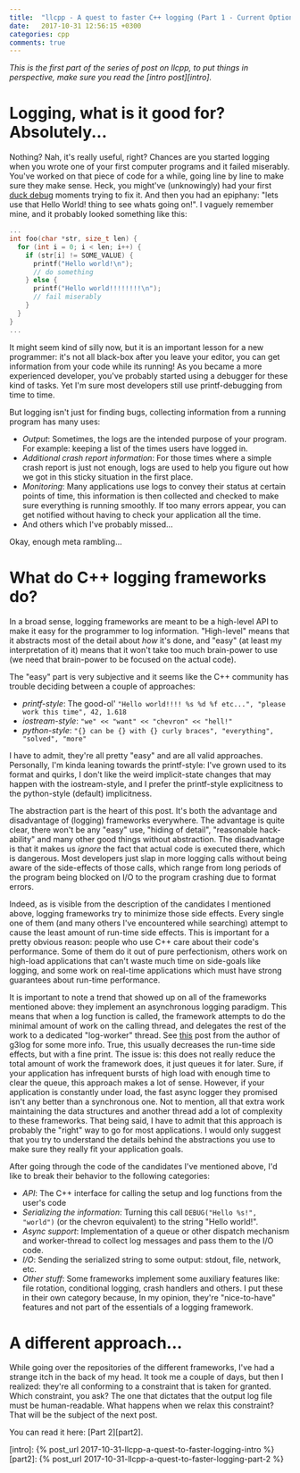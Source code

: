 ```yaml
---
title:  "llcpp - A quest to faster C++ logging (Part 1 - Current Options)"
date:   2017-10-31 12:56:15 +0300
categories: cpp
comments: true
---
```


_This is the first part of the series of post on llcpp, to put things in perspective, make sure you read the [intro post][intro]._

# Logging, what is it good for? Absolutely...
Nothing? Nah, it's really useful, right? Chances are you started logging when you wrote one of your first computer programs and it failed miserably. You've worked on that piece of code for a while, going line by line to make sure they make sense. Heck, you might've (unknowingly) had your first [duck debug][duck-debug] moments trying to fix it. And then you had an epiphany: "lets use that Hello World! thing to see whats going on!". I vaguely remember mine, and it probably looked something like this:
```c++
...
int foo(char *str, size_t len) {
  for (int i = 0; i < len; i++) {
    if (str[i] != SOME_VALUE) {
      printf("Hello world!\n");
      // do something
    } else {
      printf("Hello world!!!!!!!!\n");
      // fail miserably
    }
  }
}
...
```
It might seem kind of silly now, but it is an important lesson for a new programmer: it's not all black-box after you leave your editor, you can get information from your code while its running! As you became a more experienced developer, you've probably started using a debugger for these kind of tasks. Yet I'm sure most developers still use printf-debugging from time to time.

But logging isn't just for finding bugs, collecting information from a running program has many uses:
- *Output*: Sometimes, the logs are the intended purpose of your program. For example: keeping a list of the times users have logged in.
- *Additional crash report information*: For those times where a simple crash report is just not enough, logs are used to help you figure out how we got in this sticky situation in the first place.
- *Monitoring*: Many applications use logs to convey their status at certain points of time, this information is then collected and checked to make sure everything is running smoothly. If too many errors appear, you can get notified without having to check your application all the time.
- And others which I've probably missed...

Okay, enough meta rambling...

# What do C++ logging frameworks do?
In a broad sense, logging frameworks are meant to be a high-level API to make it easy for the programmer to log information. "High-level" means that it abstracts most of the detail about *how* it's done, and "easy" (at least my interpretation of it) means that it won't take too much brain-power to use (we need that brain-power to be focused on the actual code). 

The "easy" part is very subjective and it seems like the C++ community has trouble deciding between a couple of approaches:
- *printf-style*: The good-ol'  `"Hello world!!!! %s %d %f etc...", "please work this time", 42, 1.618`
- *iostream-style*: `"we" << "want" << "chevron" << "hell!"`
- *python-style*: `"{} can be {} with {} curly braces", "everything", "solved", "more"`

I have to admit, they're all pretty "easy" and are all valid approaches. Personally, I'm kinda leaning towards the printf-style: I've grown used to its format and quirks, I don't like the weird implicit-state changes that may happen with the iostream-style, and I prefer the printf-style explicitness to the python-style (default) implicitness.

The abstraction part is the heart of this post. It's both the advantage and disadvantage of (logging) frameworks everywhere. The advantage is quite clear, there won't be any "easy" use, "hiding of detail", "reasonable hack-ability" and many other good things without abstraction. The disadvantage is that it makes us *ignore* the fact that actual code is executed there, which is dangerous. Most developers just slap in more logging calls without being aware of the side-effects of those calls, which range from long periods of the program being blocked on I/O to the program crashing due to format errors.

Indeed, as is visible from the description of the candidates I mentioned above, logging frameworks try to minimize those side effects. Every single one of them (and many others I've encountered while searching) attempt to cause the least amount of run-time side effects. This is important for a pretty obvious reason: people who use C++ care about their code's performance. Some of them do it out of pure perfectionism, others work on high-load applications that can't waste much time on side-goals like logging, and some work on real-time applications which must have strong guarantees about run-time performance.

It is important to note a trend that showed up on all of the frameworks mentioned above: they implement an asynchronous logging paradigm. This means that when a log function is called, the framework attempts to do the minimal amount of work on the calling thread, and delegates the rest of the work to a dedicated "log-worker" thread. See [this][kjellkods-async-loggers] post from the author of g3log for some more info. True, this usually decreases the run-time side effects, but with a fine print. The issue is: this does not really reduce the total amount of work the framework does, it just queues it for later. Sure, if your application has infrequent bursts of high load with enough time to clear the queue, this approach makes a lot of sense. However, if your application is constantly under load, the fast async logger they promised isn't any better than a synchronous one. Not to mention, all that extra work maintaining the data structures and another thread add a lot of complexity to these frameworks. That being said, I have to admit that this approach is probably the "right" way to go for most applications. I would only suggest that you try to understand the details behind the abstractions you use to make sure they really fit your application goals.

After going through the code of the candidates I've mentioned above, I'd like to break their behavior to the following categories:
- *API*: The C++ interface for calling the setup and log functions from the user's code
- *Serializing the information*: Turning this call `DEBUG("Hello %s!", "world")` (or the chevron equivalent) to the string "Hello world!".
- *Async support*: Implementation of a queue or other dispatch mechanism and worker-thread to collect log messages and pass them to the I/O code.
- *I/O*: Sending the serialized string to some output: stdout, file, network, etc.
- *Other stuff*: Some frameworks implement some auxiliary features like: file rotation, conditional logging, crash handlers and others. I put these in their own category because, In my opinion, they're "nice-to-have" features and not part of the essentials of a logging framework.

# A different approach...
While going over the repositories of the different frameworks, I've had a strange itch in the back of my head. It took me a couple of days, but then I realized: they're all conforming to a constraint that is taken for granted. Which constraint, you ask? The one that dictates that the output log file must be human-readable. What happens when we relax this constraint? That will be the subject of the next post.

You can read it here: [Part 2][part2].

[intro]: {% post_url 2017-10-31-llcpp-a-quest-to-faster-logging-intro %}
[part2]: {% post_url 2017-10-31-llcpp-a-quest-to-faster-logging-part-2 %}

[g3log-github]: https://github.com/KjellKod/g3log
[NanoLog-github]: https://github.com/Iyengar111/NanoLog
[spdlog-github]: https://github.com/gabime/spdlog
[mal-github]: https://github.com/RafaGago/mini-async-log
[duck-debug]: https://rubberduckdebugging.com/
[kjellkods-async-loggers]: https://kjellkod.wordpress.com/2011/11/17/kjellkods-g2log-vs-googles-glog-are-asynchronous-loggers-taking-over/
[g3log-vs-spdlog]: https://kjellkod.wordpress.com/2015/06/30/the-worlds-fastest-logger-vs-g3log/
[g3log-vs-spdlog-cont]:https://github.com/gabime/spdlog/issues/293
